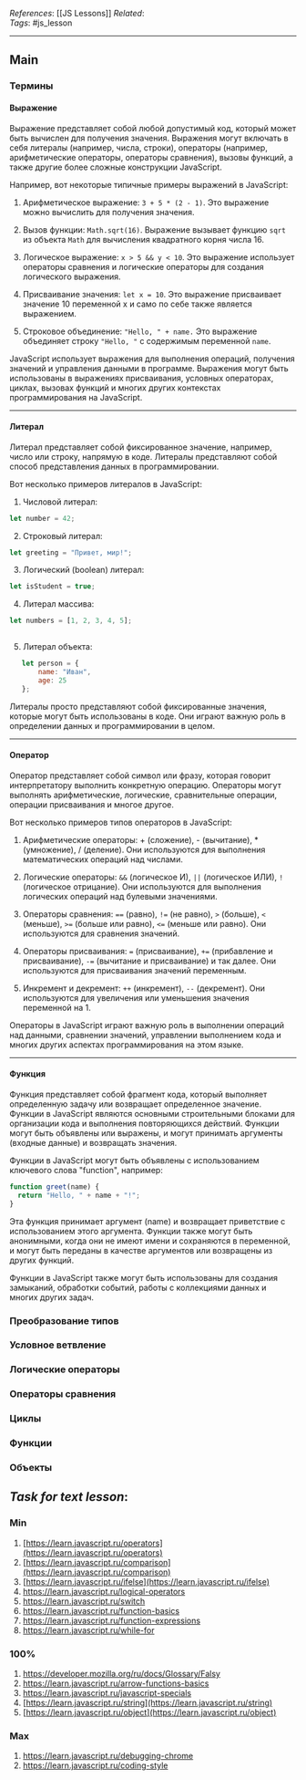 
*References*: [[JS Lessons]]
*Related*:  
*Tags*: #js_lesson  

---

## Main

### Термины 

#### Выражение

Выражение представляет собой любой допустимый код, который может быть вычислен для получения значения. Выражения могут включать в себя литералы (например, числа, строки), операторы (например, арифметические операторы, операторы сравнения), вызовы функций, а также другие более сложные конструкции JavaScript.

Например, вот некоторые типичные примеры выражений в JavaScript:

1. Арифметическое выражение: `3 + 5 * (2 - 1)`. Это выражение можно вычислить для получения значения.

2. Вызов функции: `Math.sqrt(16)`. Выражение вызывает функцию `sqrt` из объекта ``Math`` для вычисления квадратного корня числа 16.

3. Логическое выражение: `x > 5 && y < 10`. Это выражение использует операторы сравнения и логические операторы для создания логического выражения.

4. Присваивание значения: `let x = 10`. Это выражение присваивает значение 10 переменной x и само по себе также является выражением.

5. Строковое объединение: `"Hello, " + name.` Это выражение объединяет строку `"Hello, "` с содержимым переменной `name`.

JavaScript использует выражения для выполнения операций, получения значений и управления данными в программе. Выражения могут быть использованы в выражениях присваивания, условных операторах, циклах, вызовах функций и многих других контекстах программирования на JavaScript.

---
#### Литерал 

Литерал представляет собой фиксированное значение, например, число или строку, напрямую в коде. Литералы представляют собой способ представления данных в программировании.

Вот несколько примеров литералов в JavaScript:

1. Числовой литерал:
   
  ```js
 let number = 42;
```
   

2. Строковый литерал:
   
  ```js
 let greeting = "Привет, мир!";
```
   

3. Логический (boolean) литерал:
   
  ```js
 let isStudent = true;
```
   

4. Литерал массива:
   
  ```js
 let numbers = [1, 2, 3, 4, 5];
   
```

5. Литерал объекта:
   
```js
   let person = {
       name: "Иван",
       age: 25
   };
```
   

Литералы просто представляют собой фиксированные значения, которые могут быть использованы в коде. Они играют важную роль в определении данных и программировании в целом.

---
#### Оператор

Оператор представляет собой символ или фразу, которая говорит интерпретатору выполнить конкретную операцию. Операторы могут выполнять арифметические, логические, сравнительные операции, операции присваивания и многое другое.

Вот несколько примеров типов операторов в JavaScript:

1. Арифметические операторы: + (сложение), - (вычитание), * (умножение), / (деление). Они используются для выполнения математических операций над числами.

2. Логические операторы: `&&` (логическое И), `||` (логическое ИЛИ), `!` (логическое отрицание). Они используются для выполнения логических операций над булевыми значениями.

3. Операторы сравнения: `==` (равно), `!=` (не равно), `>` (больше), `<` (меньше), `>=` (больше или равно), `<=` (меньше или равно). Они используются для сравнения значений.

4. Операторы присваивания: `=` (присваивание), `+=` (прибавление и присваивание), `-=` (вычитание и присваивание) и так далее. Они используются для присваивания значений переменным.

5. Инкремент и декремент: `++` (инкремент), `--` (декремент). Они используются для увеличения или уменьшения значения переменной на 1.

Операторы в JavaScript играют важную роль в выполнении операций над данными, сравнении значений, управлении выполнением кода и многих других аспектах программирования на этом языке.

---
#### Функция

Функция представляет собой фрагмент кода, который выполняет определенную задачу или возвращает определенное значение. Функции в JavaScript являются основными строительными блоками для организации кода и выполнения повторяющихся действий. Функции могут быть объявлены или выражены, и могут принимать аргументы (входные данные) и возвращать значения.

Функции в JavaScript могут быть объявлены с использованием ключевого слова "function", например:

```js
function greet(name) {
  return "Hello, " + name + "!";
}
```

Эта функция принимает аргумент (name) и возвращает приветствие с использованием этого аргумента. Функции также могут быть анонимными, когда они не имеют имени и сохраняются в переменной, и могут быть переданы в качестве аргументов или возвращены из других функций.

Функции в JavaScript также могут быть использованы для создания замыканий, обработки событий, работы с коллекциями данных и многих других задач.


### Преобразование типов

### Условное ветвление 

### Логические операторы

###  Операторы сравнения

### Циклы

### Функции

### Объекты 




## *Task for text lesson*: 

### Min

1. [https://learn.javascript.ru/operators](https://learn.javascript.ru/operators)
2. [https://learn.javascript.ru/comparison](https://learn.javascript.ru/comparison)
3. [https://learn.javascript.ru/ifelse](https://learn.javascript.ru/ifelse)
4. https://learn.javascript.ru/logical-operators
5. https://learn.javascript.ru/switch
6. https://learn.javascript.ru/function-basics
7. https://learn.javascript.ru/function-expressions
8. https://learn.javascript.ru/while-for

### 100%

1. https://developer.mozilla.org/ru/docs/Glossary/Falsy
2. https://learn.javascript.ru/arrow-functions-basics
3. https://learn.javascript.ru/javascript-specials
4. [https://learn.javascript.ru/string](https://learn.javascript.ru/string)
5. [https://learn.javascript.ru/object](https://learn.javascript.ru/object)

### Max

1. https://learn.javascript.ru/debugging-chrome
2. https://learn.javascript.ru/coding-style


